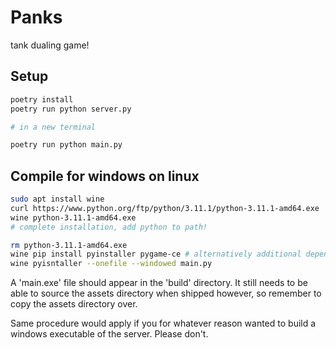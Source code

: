 # Panks

tank dualing game!

## Setup

```sh
poetry install
poetry run python server.py

# in a new terminal

poetry run python main.py
```

## Compile for windows on linux

```sh 
sudo apt install wine
curl https://www.python.org/ftp/python/3.11.1/python-3.11.1-amd64.exe
wine python-3.11.1-amd64.exe
# complete installation, add python to path!

rm python-3.11.1-amd64.exe
wine pip install pyinstaller pygame-ce # alternatively additional dependencies
wine pyisntaller --onefile --windowed main.py
```

A 'main.exe' file should appear in the 'build' directory. It still needs to be able to source the assets directory when shipped however, so remember to copy the assets directory over.

Same procedure would apply if you for whatever reason wanted to build a windows executable of the server. Please don't.

